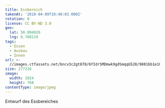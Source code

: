 ```yaml
---
title: Essbereich
takenAt: '2010-04-09T10:40:03.000Z'
rotation: 0
license: CC BY-ND 3.0
geo:
  lat: 50.094926
  lng: 8.768119
tags:
  - Essen
  - Ausbau
  - Innen
url: >-
  //images.ctfassets.net/bncv3c2gt878/6YIdrSMDmwk9gdSmqqG528/9881bb1e10e4618457d31ecf402458d1/essbereich_4504521619_o
size: 277216
image:
  width: 1024
  height: 768
contentType: image/jpeg
---
```


Entwurf des Essbereiches